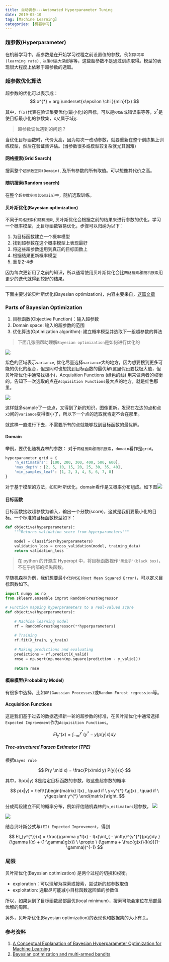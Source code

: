```yaml
---
title: 自动调参---Automated Hyperparameter Tuning
date: 2019-05-10
tag: [Machine Learning]
categories: [机器学习]
---
```



### 超参数(Hyperparameter)
在机器学习中，超参数是在开始学习过程之前设置值的参数，例如`学习率(learning rate)` , `决策树最大深度`等等，这些超参数不是通过训练取得。模型的表现很大程度上依赖于超参数的选取。

<!--more-->

### 超参数优化算法
超参数的优化可以表示成：
$$
x^{*} = arg \underset{x\epsilon \chi }{min}f(x)
$$

其中，`f(x)`代表在验证集要优化(最小化)的目标，可以是`RMSE`或错误率等等，$x^{*}$是使目标最小化的参数集，x又属于域$\chi$.

> 超参数调优遇到的问题？

当优化目标函数时，代价太高，因为每次一改动参数，就要重新在整个训练集上训练模型，然后在验证集评估。(当参数很多或模型较复杂就尤其困难)


#### 网格搜索(Grid Search)
搜索整个`超参数空间(Domain)`, 及所有参数的所有取值。可以想像其代价之高。

#### 随机搜索(Random search)
在整个`超参数空间(Domain)中`，随机选取训练。

#### 贝叶斯优化(Bayesian optimization)
不同于`网格搜索`和`随机搜索`, 贝叶斯优化会根据之前的结果来进行参数的优化，学习一个概率模型，比目标函数容易优化，步骤可以归纳为以下：
1. 为目标函数建立一个概率模型
2. 找到超参数在这个概率模型上表现最好
3. 将这些超参数运用到真正的目标函数上
4. 根据结果更新概率模型
5. 重复2-4步

因为每次更新用了之前的知识，所以通常使用贝叶斯优化会比`网格搜索`和`随机搜索`用更少的迭代就得到较好的结果。


***

下面主要讨论贝叶斯优化(Bayesian optimization)，内容主要来自，[这篇文章](https://towardsdatascience.com/automated-machine-learning-hyperparameter-tuning-in-python-dfda59b72f8a)

### Parts of Bayesian Optimization

1. 目标函数(Objective Function)：输入超参数
2. Domain space: 输入的超参数的范围
3. 优化算法(Optimization algorithm): 建立概率模型并选取下一组超参数的算法
 
> 下面几张图帮助理解`Bayesian optimization`是如何进行优化的

![](/images/auto/p1.jpg)

紫色的区域表示`variance`, 优化尽量选择`variance`大的地方，因为想要搜到更多可能的优化的组合，但是同时也想找到目标函数的最优解(这里假设要找极大值，但贝叶斯优化中通常找极小)，Acquisition Functions (绿色的线) 用来做两者的权衡的。告知下一次选取的点在`Acquisition Functions`最大点的地方，就是红色那里。

![](/images/auto/p2.jpg)

这样就多sample了一些点，又得到了新的知识，图像更新，发现在左边的点和点`x3`间的`variance`变得很小了，所以下一个点的选取就肯定不会在那里。

就这样一直进行下去，不需要所有的点就能够找到目标函数的最优解。

#### Domain
举例，要优化随机森林的参数：
对于`网格搜索`和`随机搜索`，`domain`看作是`grid`。

```python
hyperparameter_grid = {
    'n_estimators': [100, 200, 300, 400, 500, 600],
    'max_depth': [2, 5, 10, 15, 20, 25, 30, 35, 40],
    'min_samples_leaf': [1, 2, 3, 4, 5, 6, 7, 8]
}
```
对于基于模型的方法，如贝叶斯优化，domain看作是又概率分布组成。如下图![](/images/auto/2.png)


#### 目标函数
目标函数接收超参数为输入，输出一个分数(score)，这就是我们要最小化的目标。一个标准的目标函数模型如下：
```python
def objective(hyperparameters):
    """Returns validation score from hyperparameters"""
    
    model = Classifier(hyperparameters)
    validation_loss = cross_validation(model, training_data)    
    return validation_loss
```
> 在 python 的开源库 Hyperopt 中，将目标函数视作`'黑盒子'(black box)`，不在乎内部的损失函数。

举随机森林为例，我们想要最小化`RMSE(Root Mean Squared Error)`，可以定义目标函数如下。

```python
import numpy as np
from sklearn.ensemble improt RandomForestRegressor

# Function mapping hyperparameters to a real-valued scpre
def objective(hyperparameters):
    
    # Machine learning model
    rf = RandomForestRegressor(**hyperparameters)
    
    # Training 
    rf.fit(X_train, y_train)
    
    # Making predictions and evaluating
    predictions = rf.predict(X_valid)
    rmse = np.sqrt(np.mean(np.square(prediction - y_valid)))
    
    return rmse
```

#### 概率模型(Probability Model)
有很多中选择，比如`GP(Gaussian Processes)`或`Random Forest regression`等。

#### Acquisition Functions
这是我们基于过去的数据选择新一轮的超参数的标准，在贝叶斯优化中通常选择` Expected Improvement`作为`Acquisition Functions`。

$$
EI_{y^{*}}(x) = \int_{ - \infty}^{y^{*}}(y^{*}-y)p(y|x)dy
$$

##### Tree-structured Parzen Estimator (TPE)

根据`Bayes rule`

$$
P(y \mid x) = \frac{P(x\mid y) P(y)}{x}
$$

其中，$p(x|y) $是给定目标函数的参数，取这些超参数的概率

$$
p(x|y) = \left\{\begin{matrix}
l(x) , \quad if \  y<y^{*}
\\g(x) , \quad if \  y\geqslant y^{*}
\end{matrix}\right.
$$

分成两段建立不同的概率分布，例如评估随机森林的`n_estimators`超参数，
![](/images/auto/3.png)

![](/images/auto/4.png)

结合贝叶斯公式与`(EI) Expected Improvement`，得到

$$
EI_{y^{*}}(x) = \frac{\gamma y*l(x) - l(x)\int_{ - \infty}^{y^{*}}p(y)dy }{\gamma l(x) + (1-\gamma)g(x)} \ \propto  \ (\gamma + \frac{g(x)}{l(x)}(1-\gamma))^{-1}
$$

### 局限
贝叶斯优化(Bayesian optimization) 是两个过程的切换和权衡。
- exploration：可以理解为探索或搜索，尝试新的超参数取值
- exploitation: 选取尽可能减小目标函数返回值的参数值

所以，如果达到了目标函数局部最优(local minimum)，搜索可能会定位在局部最优解的周围。

另外，贝叶斯优化(Bayesian optimization)的表现也和数据集的大小有关。


### 参考资料
1. [A Conceptual Explanation of Bayesian Hyperparameter Optimization for Machine Learning](https://towardsdatascience.com/a-conceptual-explanation-of-bayesian-model-based-hyperparameter-optimization-for-machine-learning-b8172278050f)
2. [Bayesian optimization and multi-armed bandits](https://www.youtube.com/watch?v=vz3D36VXefI)